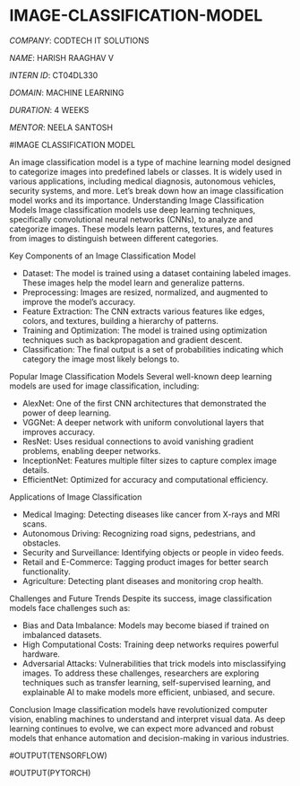 # IMAGE-CLASSIFICATION-MODEL

*COMPANY*: CODTECH IT SOLUTIONS

*NAME*: HARISH RAAGHAV V

*INTERN ID*: CT04DL330

*DOMAIN*: MACHINE LEARNING

*DURATION*: 4 WEEKS

*MENTOR*: NEELA SANTOSH

#IMAGE CLASSIFICATION MODEL

An image classification model is a type of machine learning model designed to categorize images into predefined labels or classes. It is widely used in various applications, including medical diagnosis, autonomous vehicles, security systems, and more. Let’s break down how an image classification model works and its importance.
Understanding Image Classification Models
Image classification models use deep learning techniques, specifically convolutional neural networks (CNNs), to analyze and categorize images. These models learn patterns, textures, and features from images to distinguish between different categories.

Key Components of an Image Classification Model
- Dataset: The model is trained using a dataset containing labeled images. These images help the model learn and generalize patterns.
- Preprocessing: Images are resized, normalized, and augmented to improve the model’s accuracy.
- Feature Extraction: The CNN extracts various features like edges, colors, and textures, building a hierarchy of patterns.
- Training and Optimization: The model is trained using optimization techniques such as backpropagation and gradient descent.
- Classification: The final output is a set of probabilities indicating which category the image most likely belongs to.
  
Popular Image Classification Models
Several well-known deep learning models are used for image classification, including:
- AlexNet: One of the first CNN architectures that demonstrated the power of deep learning.
- VGGNet: A deeper network with uniform convolutional layers that improves accuracy.
- ResNet: Uses residual connections to avoid vanishing gradient problems, enabling deeper networks.
- InceptionNet: Features multiple filter sizes to capture complex image details.
- EfficientNet: Optimized for accuracy and computational efficiency.
  
Applications of Image Classification
- Medical Imaging: Detecting diseases like cancer from X-rays and MRI scans.
- Autonomous Driving: Recognizing road signs, pedestrians, and obstacles.
- Security and Surveillance: Identifying objects or people in video feeds.
- Retail and E-Commerce: Tagging product images for better search functionality.
- Agriculture: Detecting plant diseases and monitoring crop health.
  
Challenges and Future Trends
Despite its success, image classification models face challenges such as:
- Bias and Data Imbalance: Models may become biased if trained on imbalanced datasets.
- High Computational Costs: Training deep networks requires powerful hardware.
- Adversarial Attacks: Vulnerabilities that trick models into misclassifying images.
To address these challenges, researchers are exploring techniques such as transfer learning, self-supervised learning, and explainable AI to make models more efficient, unbiased, and secure.

Conclusion
Image classification models have revolutionized computer vision, enabling machines to understand and interpret visual data. As deep learning continues to evolve, we can expect more advanced and robust models that enhance automation and decision-making in various industries.

#OUTPUT(TENSORFLOW)


#OUTPUT(PYTORCH)


